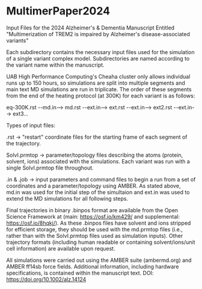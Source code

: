 # MultimerPaper2024
Input Files for the 2024 Alzheimer's &amp; Dementia Manuscript Entitled "Multimerization of TREM2 is impaired by Alzheimer's disease-associated variants"

Each subdirectory contains the necessary input files used for the simulation of a single variant complex model. Subdirectories are named according to the variant name within the manuscript.

UAB High Performance Computing's Cheaha cluster only allows individual runs up to 150 hours, so simulations are split into multiple segments and main text MD simulations are run in triplicate.
The order of these segments from the end of the heating protocol (at 300K) for each variant is as follows:

eq-300K.rst --md.in--> md.rst --ext.in--> ext.rst --ext.in--> ext2.rst --ext.in--> ext3...

Types of input files:

.rst -> "restart" coordinate files for the starting frame of each segment of the trajectory.

SolvI.prmtop -> parameter/topology files describing the atoms (protein, solvent, ions) associated with the simulations. Each variant was run with a single SolvI.prmtop file throughout.

.in & .job -> input parameters and command files to begin a run from a set of coordinates and a parameter/topology using AMBER. As stated above, md.in was used for the initial step of the simultaion and ext.in was used to extend the MD simulations for all following steps.

Final trajectories in binary .binpos format are available from the Open Science Framework at (main: https://osf.io/km429/ and supplemental: https://osf.io/8hqkj/). As these .binpos files have solvent and ions stripped for efficient storage, they should be used with the md.prmtop files (i.e., rather than with the SolvI.prmtop files used as simulation inputs). Other trajectory formats (including human readable or containing solvent/ions/unit cell information) are available upon request.

All simulations were carried out using the AMBER suite (ambermd.org) and AMBER ff14sb force fields. Additional information, including hardware specifications, is contained within the manuscript text. DOI: https://doi.org/10.1002/alz.14124
